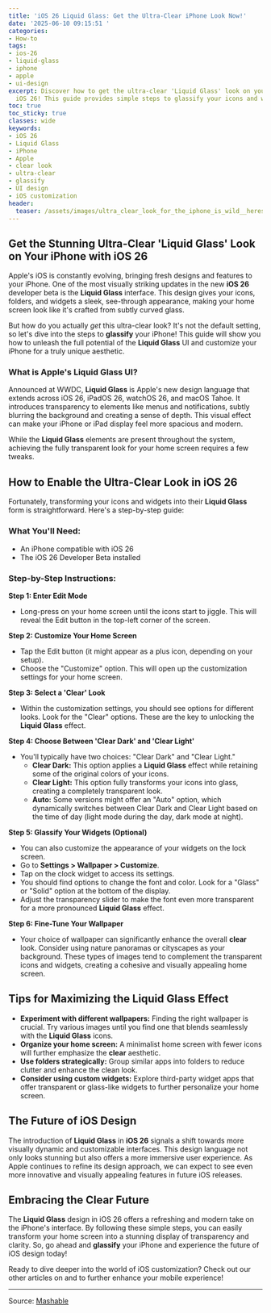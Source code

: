 ```yaml
---
title: 'iOS 26 Liquid Glass: Get the Ultra-Clear iPhone Look Now!'
date: '2025-06-10 09:15:51 '
categories:
- How-to
tags:
- ios-26
- liquid-glass
- iphone
- apple
- ui-design
excerpt: Discover how to get the ultra-clear 'Liquid Glass' look on your iPhone with
  iOS 26! This guide provides simple steps to glassify your icons and widgets.
toc: true
toc_sticky: true
classes: wide
keywords:
- iOS 26
- Liquid Glass
- iPhone
- Apple
- clear look
- ultra-clear
- glassify
- UI design
- iOS customization
header:
  teaser: /assets/images/ultra_clear_look_for_the_iphone_is_wild__heres_how_20250610091551.jpg
---
```


## Get the Stunning Ultra-Clear 'Liquid Glass' Look on Your iPhone with iOS 26

Apple's iOS is constantly evolving, bringing fresh designs and features to your iPhone. One of the most visually striking updates in the new **iOS 26** developer beta is the **Liquid Glass** interface. This design gives your icons, folders, and widgets a sleek, see-through appearance, making your home screen look like it's crafted from subtly curved glass. 

But how do you actually *get* this ultra-clear look? It's not the default setting, so let's dive into the steps to **glassify** your iPhone! This guide will show you how to unleash the full potential of the **Liquid Glass** UI and customize your iPhone for a truly unique aesthetic.

### What is Apple's Liquid Glass UI?

Announced at WWDC, **Liquid Glass** is Apple's new design language that extends across iOS 26, iPadOS 26, watchOS 26, and macOS Tahoe. It introduces transparency to elements like menus and notifications, subtly blurring the background and creating a sense of depth. This visual effect can make your iPhone or iPad display feel more spacious and modern.

While the **Liquid Glass** elements are present throughout the system, achieving the fully transparent look for your home screen requires a few tweaks.

## How to Enable the Ultra-Clear Look in iOS 26

Fortunately, transforming your icons and widgets into their **Liquid Glass** form is straightforward. Here's a step-by-step guide:

### What You'll Need:

*   An iPhone compatible with iOS 26
*   The iOS 26 Developer Beta installed

### Step-by-Step Instructions:

**Step 1: Enter Edit Mode**

*   Long-press on your home screen until the icons start to jiggle. This will reveal the Edit button in the top-left corner of the screen.

**Step 2: Customize Your Home Screen**

*   Tap the Edit button (it might appear as a plus icon, depending on your setup).
*   Choose the "Customize" option. This will open up the customization settings for your home screen.

**Step 3: Select a 'Clear' Look**

*   Within the customization settings, you should see options for different looks. Look for the "Clear" options. These are the key to unlocking the **Liquid Glass** effect.

**Step 4: Choose Between 'Clear Dark' and 'Clear Light'**

*   You'll typically have two choices: "Clear Dark" and "Clear Light."
    *   **Clear Dark:** This option applies a **Liquid Glass** effect while retaining some of the original colors of your icons.
    *   **Clear Light:** This option fully transforms your icons into glass, creating a completely transparent look.
    *   **Auto:** Some versions might offer an "Auto" option, which dynamically switches between Clear Dark and Clear Light based on the time of day (light mode during the day, dark mode at night).

**Step 5: Glassify Your Widgets (Optional)**

*   You can also customize the appearance of your widgets on the lock screen.
*   Go to **Settings > Wallpaper > Customize**.
*   Tap on the clock widget to access its settings.
*   You should find options to change the font and color. Look for a "Glass" or "Solid" option at the bottom of the display.
*   Adjust the transparency slider to make the font even more transparent for a more pronounced **Liquid Glass** effect.

**Step 6: Fine-Tune Your Wallpaper**

*   Your choice of wallpaper can significantly enhance the overall **clear** look. Consider using nature panoramas or cityscapes as your background. These types of images tend to complement the transparent icons and widgets, creating a cohesive and visually appealing home screen.

## Tips for Maximizing the Liquid Glass Effect

*   **Experiment with different wallpapers:** Finding the right wallpaper is crucial. Try various images until you find one that blends seamlessly with the **Liquid Glass** icons.
*   **Organize your home screen:** A minimalist home screen with fewer icons will further emphasize the **clear** aesthetic.
*   **Use folders strategically:** Group similar apps into folders to reduce clutter and enhance the clean look.
*   **Consider using custom widgets:** Explore third-party widget apps that offer transparent or glass-like widgets to further personalize your home screen.

## The Future of iOS Design

The introduction of **Liquid Glass** in **iOS 26** signals a shift towards more visually dynamic and customizable interfaces. This design language not only looks stunning but also offers a more immersive user experience. As Apple continues to refine its design approach, we can expect to see even more innovative and visually appealing features in future iOS releases.

## Embracing the Clear Future

The **Liquid Glass** design in iOS 26 offers a refreshing and modern take on the iPhone's interface. By following these simple steps, you can easily transform your home screen into a stunning display of transparency and clarity. So, go ahead and **glassify** your iPhone and experience the future of iOS design today!

Ready to dive deeper into the world of iOS customization? Check out our other articles on  and  to further enhance your mobile experience!

---

Source: [Mashable](https://mashable.com/article/apple-iphone-ios-26-liquid-glass-clear-look-how-to)